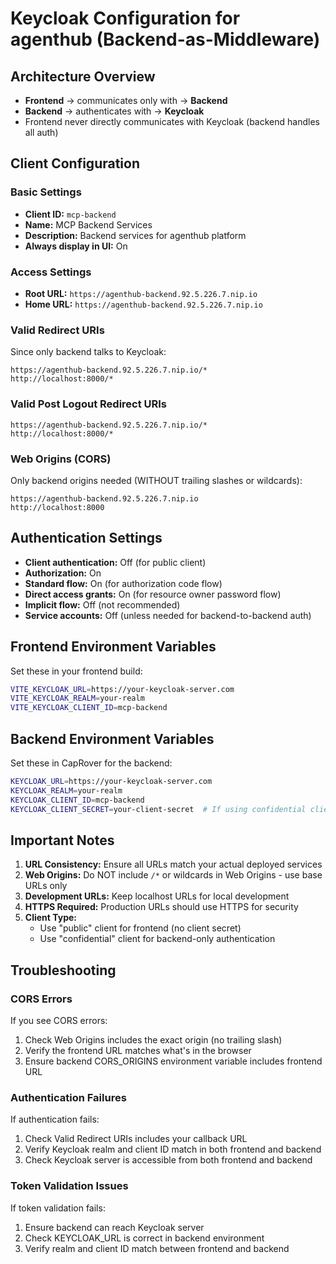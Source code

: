 # Keycloak Configuration for agenthub (Backend-as-Middleware)

## Architecture Overview
- **Frontend** → communicates only with → **Backend**
- **Backend** → authenticates with → **Keycloak**
- Frontend never directly communicates with Keycloak (backend handles all auth)

## Client Configuration

### Basic Settings
- **Client ID:** `mcp-backend`
- **Name:** MCP Backend Services
- **Description:** Backend services for agenthub platform
- **Always display in UI:** On

### Access Settings
- **Root URL:** `https://agenthub-backend.92.5.226.7.nip.io`
- **Home URL:** `https://agenthub-backend.92.5.226.7.nip.io`

### Valid Redirect URIs
Since only backend talks to Keycloak:
```
https://agenthub-backend.92.5.226.7.nip.io/*
http://localhost:8000/*
```

### Valid Post Logout Redirect URIs
```
https://agenthub-backend.92.5.226.7.nip.io/*
http://localhost:8000/*
```

### Web Origins (CORS)
Only backend origins needed (WITHOUT trailing slashes or wildcards):
```
https://agenthub-backend.92.5.226.7.nip.io
http://localhost:8000
```

## Authentication Settings
- **Client authentication:** Off (for public client)
- **Authorization:** On
- **Standard flow:** On (for authorization code flow)
- **Direct access grants:** On (for resource owner password flow)
- **Implicit flow:** Off (not recommended)
- **Service accounts:** Off (unless needed for backend-to-backend auth)

## Frontend Environment Variables
Set these in your frontend build:
```bash
VITE_KEYCLOAK_URL=https://your-keycloak-server.com
VITE_KEYCLOAK_REALM=your-realm
VITE_KEYCLOAK_CLIENT_ID=mcp-backend
```

## Backend Environment Variables
Set these in CapRover for the backend:
```bash
KEYCLOAK_URL=https://your-keycloak-server.com
KEYCLOAK_REALM=your-realm
KEYCLOAK_CLIENT_ID=mcp-backend
KEYCLOAK_CLIENT_SECRET=your-client-secret  # If using confidential client
```

## Important Notes

1. **URL Consistency:** Ensure all URLs match your actual deployed services
2. **Web Origins:** Do NOT include `/*` or wildcards in Web Origins - use base URLs only
3. **Development URLs:** Keep localhost URLs for local development
4. **HTTPS Required:** Production URLs should use HTTPS for security
5. **Client Type:** 
   - Use "public" client for frontend (no client secret)
   - Use "confidential" client for backend-only authentication

## Troubleshooting

### CORS Errors
If you see CORS errors:
1. Check Web Origins includes the exact origin (no trailing slash)
2. Verify the frontend URL matches what's in the browser
3. Ensure backend CORS_ORIGINS environment variable includes frontend URL

### Authentication Failures
If authentication fails:
1. Check Valid Redirect URIs includes your callback URL
2. Verify Keycloak realm and client ID match in both frontend and backend
3. Check Keycloak server is accessible from both frontend and backend

### Token Validation Issues
If token validation fails:
1. Ensure backend can reach Keycloak server
2. Check KEYCLOAK_URL is correct in backend environment
3. Verify realm and client ID match between frontend and backend